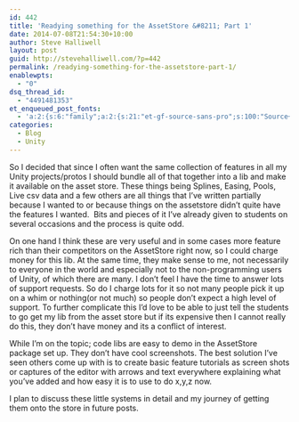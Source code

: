 ```yaml
---
id: 442
title: 'Readying something for the AssetStore &#8211; Part 1'
date: 2014-07-08T21:54:30+10:00
author: Steve Halliwell
layout: post
guid: http://stevehalliwell.com/?p=442
permalink: /readying-something-for-the-assetstore-part-1/
enablewpts:
  - "0"
dsq_thread_id:
  - "4491481353"
et_enqueued_post_fonts:
  - 'a:2:{s:6:"family";a:2:{s:21:"et-gf-source-sans-pro";s:100:"Source+Sans+Pro:200,200italic,300,300italic,regular,italic,600,600italic,700,700italic,900,900italic";s:10:"et-gf-lato";s:75:"Lato:100,100italic,300,300italic,regular,italic,700,700italic,900,900italic";}s:6:"subset";a:7:{i:0;s:8:"cyrillic";i:1;s:5:"greek";i:2;s:10:"vietnamese";i:3;s:5:"latin";i:4;s:9:"greek-ext";i:5;s:9:"latin-ext";i:6;s:12:"cyrillic-ext";}}'
categories:
  - Blog
  - Unity
---
```

So I decided that since I often want the same collection of features in all my Unity projects/protos I should bundle all of that together into a lib and make it available on the asset store. These things being Splines, Easing, Pools, Live csv data and a few others are all things that I&#8217;ve written partially because I wanted to or because things on the assetstore didn&#8217;t quite have the features I wanted.  Bits and pieces of it I&#8217;ve already given to students on several occasions and the process is quite odd.

On one hand I think these are very useful and in some cases more feature rich than their competitors on the AssetStore right now, so I could charge money for this lib. At the same time, they make sense to me, not necessarily to everyone in the world and especially not to the non-programming users of Unity, of which there are many. I don&#8217;t feel I have the time to answer lots of support requests. So do I charge lots for it so not many people pick it up on a whim or nothing(or not much) so people don&#8217;t expect a high level of support. To further complicate this I&#8217;d love to be able to just tell the students to go get my lib from the asset store but if its expensive then I cannot really do this, they don&#8217;t have money and its a conflict of interest.

While I&#8217;m on the topic; code libs are easy to demo in the AssetStore package set up. They don&#8217;t have cool screenshots. The best solution I&#8217;ve seen others come up with is to create basic feature tutorials as screen shots or captures of the editor with arrows and text everywhere explaining what you&#8217;ve added and how easy it is to use to do x,y,z now.

I plan to discuss these little systems in detail and my journey of getting them onto the store in future posts.